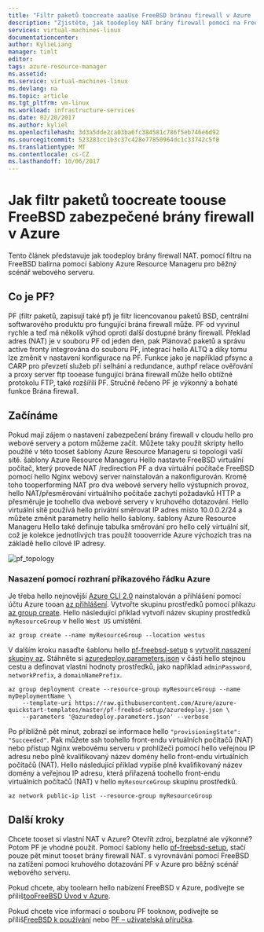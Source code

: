```yaml
---
title: "Filtr paketů toocreate aaaUse FreeBSD bránou firewall v Azure | Microsoft Docs"
description: "Zjistěte, jak toodeploy NAT brány firewall pomocí na FreeBSD PF v Azure."
services: virtual-machines-linux
documentationcenter: 
author: KylieLiang
manager: timlt
editor: 
tags: azure-resource-manager
ms.assetid: 
ms.service: virtual-machines-linux
ms.devlang: na
ms.topic: article
ms.tgt_pltfrm: vm-linux
ms.workload: infrastructure-services
ms.date: 02/20/2017
ms.author: kyliel
ms.openlocfilehash: 3d3a5dde2ca03ba6fc384581c786f5eb746e6d92
ms.sourcegitcommit: 523283cc1b3c37c428e77850964dc1c33742c5f0
ms.translationtype: MT
ms.contentlocale: cs-CZ
ms.lasthandoff: 10/06/2017
---
```

# <a name="how-toouse-freebsds-packet-filter-toocreate-a-secure-firewall-in-azure"></a>Jak filtr paketů toocreate toouse FreeBSD zabezpečené brány firewall v Azure
Tento článek představuje jak toodeploy brány firewall NAT. pomocí filtru na FreeBSD balírna pomocí šablony Azure Resource Manageru pro běžný scénář webového serveru.

## <a name="what-is-pf"></a>Co je PF?
PF (filtr paketů, zapisují také pf) je filtr licencovanou paketů BSD, centrální softwarového produktu pro fungující brána firewall může. PF od vyvinul rychle a teď má několik výhod oproti další dostupné brány firewall. Překlad adres (NAT) je v souboru PF od jeden den, pak Plánovač paketů a správu active fronty integrována do souboru PF, integrací hello ALTQ a díky tomu lze změnit v nastavení konfigurace na PF. Funkce jako je například pfsync a CARP pro převzetí služeb při selhání a redundance, authpf relace ověřování a proxy server ftp tooease fungující brána firewall může hello obtížné protokolu FTP, také rozšířili PF. Stručně řečeno PF je výkonný a bohaté funkce Brána firewall. 

## <a name="get-started"></a>Začínáme
Pokud mají zájem o nastavení zabezpečení brány firewall v cloudu hello pro webové servery a potom můžeme začít. Můžete taky použít skripty hello použité v této tooset šablony Azure Resource Manageru si topologii vaší sítě.
šablony Azure Resource Manageru Hello nastavte FreeBSD virtuální počítač, který provede NAT /redirection PF a dva virtuální počítače FreeBSD pomocí hello Nginx webový server nainstalován a nakonfigurován. Kromě toho tooperforming NAT pro dva webové servery hello výstupních provoz, hello NAT/přesměrování virtuálního počítače zachytí požadavků HTTP a přesměruje je toohello dva webové servery v kruhového dotazování. Hello virtuální sítě používá hello privátní směrovat IP adres místo 10.0.0.2/24 a můžete změnit parametry hello hello šablony. šablony Azure Resource Manageru Hello také definuje tabulka směrování pro hello celý virtuální síť, což je kolekce jednotlivých tras použít toooverride Azure výchozích tras na základě hello cílové IP adresy. 

![pf_topology](./media/freebsd-pf-nat/pf_topology.jpg)
    
### <a name="deploy-through-azure-cli"></a>Nasazení pomocí rozhraní příkazového řádku Azure
Je třeba hello nejnovější [Azure CLI 2.0](/cli/azure/install-az-cli2) nainstalován a přihlášení pomocí účtu Azure tooan [az přihlášení](/cli/azure/#login). Vytvořte skupinu prostředků pomocí příkazu [az group create](/cli/azure/group#create). Hello následující příklad vytvoří název skupiny prostředků `myResourceGroup` v hello `West US` umístění.

```azurecli
az group create --name myResourceGroup --location westus
```

V dalším kroku nasaďte šablonu hello [pf-freebsd-setup](https://github.com/Azure/azure-quickstart-templates/tree/master/pf-freebsd-setup) s [vytvořit nasazení skupiny az](/cli/azure/group/deployment#create). Stáhněte si [azuredeploy.parameters.json](https://github.com/Azure/azure-quickstart-templates/blob/master/pf-freebsd-setup/azuredeploy.parameters.json) v části hello stejnou cestu a definovat vlastní hodnoty prostředků, jako například `adminPassword`, `networkPrefix`, a `domainNamePrefix`. 

```azurecli
az group deployment create --resource-group myResourceGroup --name myDeploymentName \
    --template-uri https://raw.githubusercontent.com/Azure/azure-quickstart-templates/master/pf-freebsd-setup/azuredeploy.json \
    --parameters '@azuredeploy.parameters.json' --verbose
```

Po přibližně pět minut, zobrazí se informace hello `"provisioningState": "Succeeded"`. Pak můžete ssh toohello front-endu virtuálních počítačů (NAT) nebo přístup Nginx webovému serveru v prohlížeči pomocí hello veřejnou IP adresu nebo plně kvalifikovaný název domény hello front-endu virtuálních počítačů (NAT). Hello následující příklad vypíše plně kvalifikovaný název domény a veřejnou IP adresu, která přiřazená toohello front-endu virtuálních počítačů (NAT) v hello `myResourceGroup` skupinu prostředků. 

```azurecli
az network public-ip list --resource-group myResourceGroup
```
    
## <a name="next-steps"></a>Další kroky
Chcete tooset si vlastní NAT v Azure? Otevřít zdroj, bezplatné ale výkonné? Potom PF je vhodné použít. Pomocí šablony hello [pf-freebsd-setup](https://github.com/Azure/azure-quickstart-templates/tree/master/pf-freebsd-setup), stačí pouze pět minut tooset brány firewall NAT. s vyrovnávání pomocí FreeBSD na zatížení pomocí kruhového dotazování PF v Azure pro běžný scénář webového serveru. 

Pokud chcete, aby toolearn hello nabízení FreeBSD v Azure, podívejte se příliš[tooFreeBSD Úvod v Azure](freebsd-intro-on-azure.md).

Pokud chcete více informací o souboru PF tooknow, podívejte se příliš[FreeBSD k používání](https://www.freebsd.org/doc/handbook/firewalls-pf.html) nebo [PF – uživatelská příručka](https://www.freebsd.org/doc/handbook/firewalls-pf.html).
